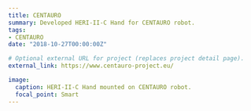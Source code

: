 ```yaml
---
title: CENTAURO
summary: Developed HERI-II-C Hand for CENTAURO robot.
tags:
- CENTAURO
date: "2018-10-27T00:00:00Z"

# Optional external URL for project (replaces project detail page).
external_link: https://www.centauro-project.eu/

image:
  caption: HERI-II-C Hand mounted on CENTAURO robot.
  focal_point: Smart
---
```

